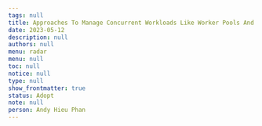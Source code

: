 ```yaml
---
tags: null
title: Approaches To Manage Concurrent Workloads Like Worker Pools And Pipelines
date: 2023-05-12
description: null
authors: null
menu: radar
menu: null
toc: null
notice: null
type: null
show_frontmatter: true
status: Adopt
note: null
person: Andy Hieu Phan
---
```


